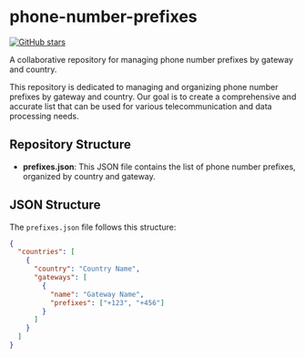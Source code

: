# phone-number-prefixes

[![GitHub stars](https://img.shields.io/github/stars/etheocledk/phone-number-prefixes.svg?style=social&label=Star&maxAge=2592000)](https://github.com/etheocledk/phone-number-prefixes/stargazers/)

A collaborative repository for managing phone number prefixes by gateway and country.

This repository is dedicated to managing and organizing phone number prefixes by gateway and country. Our goal is to create a comprehensive and accurate list that can be used for various telecommunication and data processing needs.

## Repository Structure

- **prefixes.json**: This JSON file contains the list of phone number prefixes, organized by country and gateway.

## JSON Structure

The `prefixes.json` file follows this structure:

```json
{
  "countries": [
    {
      "country": "Country Name",
      "gateways": [
        {
          "name": "Gateway Name",
          "prefixes": ["+123", "+456"]
        }
      ]
    }
  ]
}
